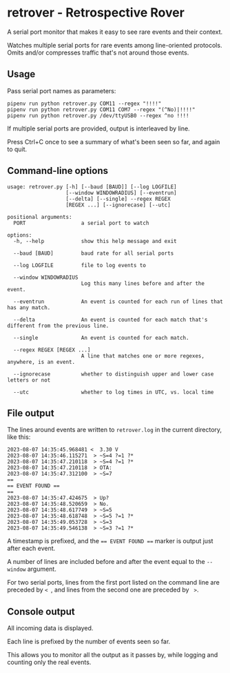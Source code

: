# retrover - Retrospective Rover
A serial port monitor that makes it easy to see rare events and their context.

Watches multiple serial ports for rare events among line-oriented protocols.
Omits and/or compresses traffic that's not around those events.

## Usage

Pass serial port names as parameters:

```
pipenv run python retrover.py COM11 --regex "!!!!"
pipenv run python retrover.py COM11 COM7 --regex "(^No)|!!!!"
pipenv run python retrover.py /dev/ttyUSB0 --regex ^no !!!!
```

If multiple serial ports are provided, output is interleaved by line.

Press Ctrl+C once to see a summary of what's been seen so far, and again to quit.

## Command-line options

```
usage: retrover.py [-h] [--baud [BAUD]] [--log LOGFILE]
                   [--window WINDOWRADIUS] [--eventrun]
                   [--delta] [--single] --regex REGEX
                   [REGEX ...] [--ignorecase] [--utc]

positional arguments:
  PORT                  a serial port to watch

options:
  -h, --help            show this help message and exit

  --baud [BAUD]         baud rate for all serial ports

  --log LOGFILE         file to log events to

  --window WINDOWRADIUS
                        Log this many lines before and after the event.

  --eventrun            An event is counted for each run of lines that has any match.

  --delta               An event is counted for each match that's different from the previous line.

  --single              An event is counted for each match.

  --regex REGEX [REGEX ...]
                        A line that matches one or more regexes, anywhere, is an event.

  --ignorecase          whether to distinguish upper and lower case letters or not

  --utc                 whether to log times in UTC, vs. local time
```
## File output

The lines around events are written to `retrover.log` in the current directory, like this:

```
2023-08-07 14:35:45.968481 <  3.30 V
2023-08-07 14:35:46.115271  > ~S=4 ?=1 ?*
2023-08-07 14:35:47.210118  > ~S=4 ?=1 ?*
2023-08-07 14:35:47.210118  > OTA:
2023-08-07 14:35:47.312100  > ~S=7
==
== EVENT FOUND ==
==
2023-08-07 14:35:47.424675  > Up?
2023-08-07 14:35:48.520659  > No.
2023-08-07 14:35:48.617749  > ~S=5
2023-08-07 14:35:48.618748  > ~S=5 ?=1 ?*
2023-08-07 14:35:49.053728  > ~S=3
2023-08-07 14:35:49.546138  > ~S=3 ?=1 ?*
```

A timestamp is prefixed, and the `== EVENT FOUND ==` marker is output just after each event.

A number of lines are included before and after the event equal to the `--window` argument.

For two serial ports, lines from the first port listed on the command line are preceded by `< `,
and lines from the second one are preceded by ` >`. 

## Console output

All incoming data is displayed.

Each line is prefixed by the number of events seen so far.

This allows you to monitor all the output as it passes by, while logging and counting only the real events.